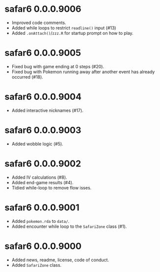 # safar6 0.0.0.9006

* Improved code comments.
* Added while loops to restrict `readline()` input (#13)
* Added `.onAttach()`/`zzz.R` for startup prompt on how to play.

# safar6 0.0.0.9005

* Fixed bug with game ending at 0 steps (#20).
* Fixed bug with Pokemon running away after another event has already occurred (#18).

# safar6 0.0.0.9004

* Added interactive nicknames (#17).

# safar6 0.0.0.9003

* Added wobble logic (#5).

# safar6 0.0.0.9002

* Added IV calculations (#8).
* Added end-game results (#4).
* Tidied while-loop to remove flow isses.

# safar6 0.0.0.9001

* Added `pokemon.rda` to `data/`.
* Added encounter while loop to the `SafariZone` class (#1).

# safar6 0.0.0.9000

* Added news, readme, license, code of conduct.
* Added `SafariZone` class.
